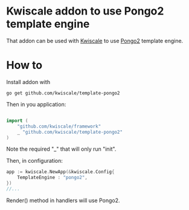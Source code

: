 # Kwiscale addon to use Pongo2 template engine

That addon can be used with [Kwiscale](https://github.com/kwiscale/framework) to use [Pongo2](https://github.com/flosch/pongo2) template engine.

# How to

Install addon with

```
go get github.com/kwiscale/template-pongo2
```

Then in you application:

```go

import (
    "github.com/kwiscale/framework"
    _ "github.com/kwiscale/template-pongo2"
)

```

Note the required "_" that will only run "init".

Then, in configuration:

```go
app := kwiscale.NewApp(&kwiscale.Config{
    TemplateEngine : "pongo2",
})
//...
``` 

Render() method in handlers will use Pongo2.

